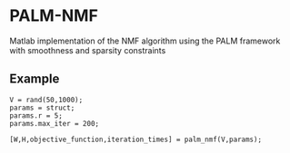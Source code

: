 # PALM-NMF

Matlab implementation of the NMF algorithm using the PALM framework with smoothness and sparsity constraints

## Example

```
V = rand(50,1000);
params = struct;
params.r = 5;
params.max_iter = 200;

[W,H,objective_function,iteration_times] = palm_nmf(V,params);
```

